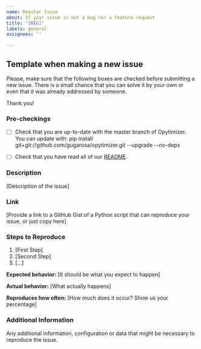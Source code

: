 ```yaml
---
name: Regular Issue
about: If your issue is not a bug nor a feature request
title: "[REG]"
labels: general
assignees: ''

---
```


## Template when making a new issue

Please, make sure that the following boxes are checked before submitting a new issue. There is a small chance that you can solve it by your own or even that it was already addressed by someone.

Thank you!

### Pre-checkings

- [ ] Check that you are up-to-date with the master branch of Opytimizer. You can update with:
pip install git+git://github.com/gugarosa/opytimizer.git --upgrade --no-deps

- [ ] Check that you have read all of our [README](https://github.com/gugarosa/opytimizer/blob/master/README.md).

### Description

[Description of the issue]

### Link
[Provide a link to a GitHub Gist of a Python script that can reproduce your issue, or just copy here]

### Steps to Reproduce

1. [First Step]
2. [Second Step]
3. [...]

**Expected behavior:** [It should be what you expect to happen]

**Actual behavior:** [What actually happens]

**Reproduces how often:** [How much does it occur? Show us your percentage]

### Additional Information

Any additional information, configuration or data that might be necessary to reproduce the issue.
